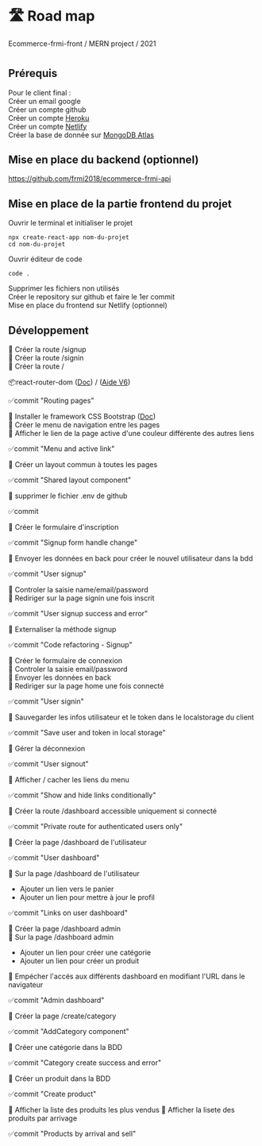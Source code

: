 # 🛣️ Road map

Ecommerce-frmi-front / MERN project / 2021

#

## Prérequis

Pour le client final :  
Créer un email google  
Créer un compte github  
Créer un compte [Heroku](https://www.heroku.com/)  
Créer un compte [Netlify](https://www.netlify.com/)  
Créer la base de donnée sur [MongoDB Atlas](https://www.mongodb.com/)

## Mise en place du backend (optionnel)

https://github.com/frmi2018/ecommerce-frmi-api

## Mise en place de la partie frontend du projet

Ouvrir le terminal et initialiser le projet

`npx create-react-app nom-du-projet`  
`cd nom-du-projet`

Ouvrir éditeur de code

`code .`

Supprimer les fichiers non utilisés  
Créer le repository sur github et faire le 1er commit  
Mise en place du frontend sur Netlify (optionnel)

## Développement

🎫 Créer la route /signup  
🎫 Créer la route /signin  
🎫 Créer la route /

📦react-router-dom ([Doc](https://www.npmjs.com/package/react-router-dom)) / ([Aide V6](https://www.youtube.com/watch?v=hOg-hJDw1NM&t=4s))

✅commit "Routing pages"

🎫 Installer le framework CSS Bootstrap ([Doc](https://getbootstrap.com/))  
🎫 Créer le menu de navigation entre les pages  
🎫 Afficher le lien de la page active d'une couleur différente des autres liens

✅commit "Menu and active link"

🎫 Créer un layout commun à toutes les pages

✅commit "Shared layout component"

🎫 supprimer le fichier .env de github

✅commit

🎫 Créer le formulaire d'inscription

✅commit "Signup form handle change"

🎫 Envoyer les données en back pour créer le nouvel utilisateur dans la bdd

✅commit "User signup"

🎫 Controler la saisie name/email/password  
🎫 Rediriger sur la page signin une fois inscrit

✅commit "User signup success and error"

🎫 Externaliser la méthode signup

✅commit "Code refactoring - Signup"

🎫 Créer le formulaire de connexion  
🎫 Controler la saisie email/password  
🎫 Envoyer les données en back  
🎫 Rediriger sur la page home une fois connecté

✅commit "User signin"

🎫 Sauvegarder les infos utilisateur et le token dans le localstorage du client

✅commit "Save user and token in local storage"

🎫 Gérer la déconnexion

✅commit "User signout"

🎫 Afficher / cacher les liens du menu

✅commit "Show and hide links conditionally"

🎫 Créer la route /dashboard accessible uniquement si connecté

✅commit "Private route for authenticated users only"

🎫 Créer la page /dashboard de l'utilisateur

✅commit "User dashboard"

🎫 Sur la page /dashboard de l'utilisateur

- Ajouter un lien vers le panier
- Ajouter un lien pour mettre à jour le profil

✅commit "Links on user dashboard"

🎫 Créer la page /dashboard admin  
🎫 Sur la page /dashboard admin

- Ajouter un lien pour créer une catégorie
- Ajouter un lien pour créer un produit

🎫 Empécher l'accés aux différents dashboard en modifiant l'URL dans le navigateur

✅commit "Admin dashboard"

🎫 Créer la page /create/category

✅commit "AddCategory component"

🎫 Créer une catégorie dans la BDD

✅commit "Category create success and error"

🎫 Créer un produit dans la BDD

✅commit "Create product"

🎫 Afficher la liste des produits les plus vendus
🎫 Afficher la lisete des produits par arrivage

✅commit "Products by arrival and sell"
